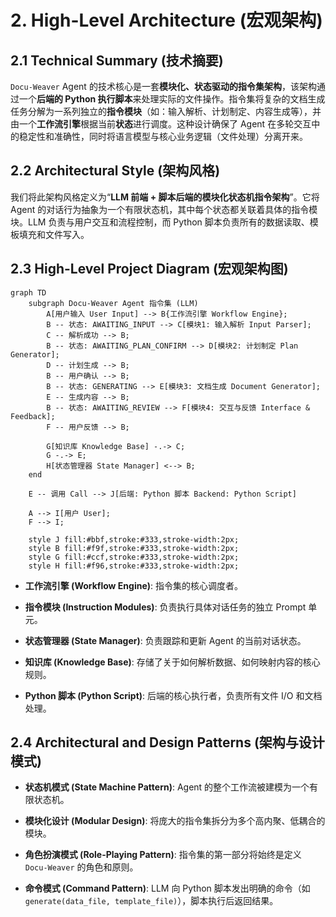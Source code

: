 # 2. High-Level Architecture (宏观架构)

## 2.1 Technical Summary (技术摘要)

`Docu-Weaver` Agent 的技术核心是一套**模块化、状态驱动的指令集架构**，该架构通过一个**后端的 Python 执行脚本**来处理实际的文件操作。指令集将复杂的文档生成任务分解为一系列独立的**指令模块**（如：输入解析、计划制定、内容生成等），并由一个**工作流引擎**根据当前**状态**进行调度。这种设计确保了 Agent 在多轮交互中的稳定性和准确性，同时将语言模型与核心业务逻辑（文件处理）分离开来。

## 2.2 Architectural Style (架构风格)

我们将此架构风格定义为“**LLM 前端 + 脚本后端的模块化状态机指令架构**”。它将 Agent 的对话行为抽象为一个有限状态机，其中每个状态都关联着具体的指令模块。LLM 负责与用户交互和流程控制，而 Python 脚本负责所有的数据读取、模板填充和文件写入。

## 2.3 High-Level Project Diagram (宏观架构图)

```
graph TD
    subgraph Docu-Weaver Agent 指令集 (LLM)
        A[用户输入 User Input] --> B{工作流引擎 Workflow Engine};
        B -- 状态: AWAITING_INPUT --> C[模块1: 输入解析 Input Parser];
        C -- 解析成功 --> B;
        B -- 状态: AWAITING_PLAN_CONFIRM --> D[模块2: 计划制定 Plan Generator];
        D -- 计划生成 --> B;
        B -- 用户确认 --> B;
        B -- 状态: GENERATING --> E[模块3: 文档生成 Document Generator];
        E -- 生成内容 --> B;
        B -- 状态: AWAITING_REVIEW --> F[模块4: 交互与反馈 Interface & Feedback];
        F -- 用户反馈 --> B;
        
        G[知识库 Knowledge Base] -.-> C;
        G -.-> E;
        H[状态管理器 State Manager] <--> B;
    end

    E -- 调用 Call --> J[后端: Python 脚本 Backend: Python Script]
    
    A --> I[用户 User];
    F --> I;

    style J fill:#bbf,stroke:#333,stroke-width:2px;
    style B fill:#f9f,stroke:#333,stroke-width:2px;
    style G fill:#ccf,stroke:#333,stroke-width:2px;
    style H fill:#f96,stroke:#333,stroke-width:2px;

```

- **工作流引擎 (Workflow Engine)**: 指令集的核心调度者。
    
- **指令模块 (Instruction Modules)**: 负责执行具体对话任务的独立 Prompt 单元。
    
- **状态管理器 (State Manager)**: 负责跟踪和更新 Agent 的当前对话状态。
    
- **知识库 (Knowledge Base)**: 存储了关于如何解析数据、如何映射内容的核心规则。
    
- **Python 脚本 (Python Script)**: 后端的核心执行者，负责所有文件 I/O 和文档处理。
    

## 2.4 Architectural and Design Patterns (架构与设计模式)

- **状态机模式 (State Machine Pattern)**: Agent 的整个工作流被建模为一个有限状态机。
    
- **模块化设计 (Modular Design)**: 将庞大的指令集拆分为多个高内聚、低耦合的模块。
    
- **角色扮演模式 (Role-Playing Pattern)**: 指令集的第一部分将始终是定义 `Docu-Weaver` 的角色和原则。
    
- **命令模式 (Command Pattern)**: LLM 向 Python 脚本发出明确的命令（如 `generate(data_file, template_file)`），脚本执行后返回结果。
    
